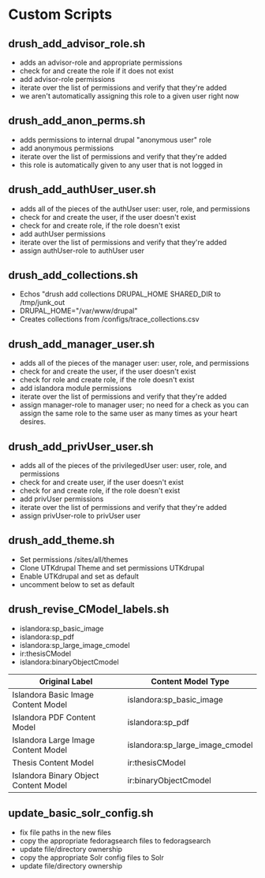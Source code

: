 # Custom Scripts

## drush_add_advisor_role.sh
* adds an advisor-role and appropriate permissions
* check for and create the role if it does not exist
* add advisor-role permissions
* iterate over the list of permissions and verify that they're added
* we aren't automatically assigning this role to a given user right now

## drush_add_anon_perms.sh
* adds permissions to internal drupal "anonymous user" role
* add anonymous permissions
* iterate over the list of permissions and verify that they're added
* this role is automatically given to any user that is not logged in

## drush_add_authUser_user.sh
* adds all of the pieces of the authUser user: user, role, and permissions
* check for and create the user, if the user doesn't exist
* check for and create role, if the role doesn't exist
* add authUser permissions
* iterate over the list of permissions and verify that they're added
* assign authUser-role to authUser user

## drush_add_collections.sh
* Echos "drush add collections DRUPAL_HOME SHARED_DIR to /tmp/junk_out
* DRUPAL_HOME="/var/www/drupal"
* Creates collections from /configs/trace_collections.csv

## drush_add_manager_user.sh
* adds all of the pieces of the manager user: user, role, and permissions
* check for and create the user, if the user doesn't exist
* check for role and create role, if the role doesn't exist
* add islandora module permissions
* iterate over the list of permissions and verify that they're added
* assign manager-role to manager user; no need for a check as you can assign the same role to the same user as many times as your heart desires.

## drush_add_privUser_user.sh
* adds all of the pieces of the privilegedUser user: user, role, and permissions
* check for and create user, if the user doesn't exist
* check for and create role, if the role doesn't exist
* add privUser permissions
* iterate over the list of permissions and verify that they're added
* assign privUser-role to privUser user

## drush_add_theme.sh
* Set permissions /sites/all/themes
* Clone UTKdrupal Theme and set permissions UTKdrupal
* Enable UTKdrupal and set as default
* uncomment below to set as default

## drush_revise_CModel_labels.sh
* islandora:sp_basic_image
* islandora:sp_pdf
* islandora:sp_large_image_cmodel
* ir:thesisCModel
* islandora:binaryObjectCmodel

|Original Label                         |Content Model Type|
|---|---|
|Islandora Basic Image Content Model    |islandora:sp_basic_image|
|Islandora PDF Content Model            |islandora:sp_pdf|
|Islandora Large Image Content Model    |islandora:sp_large_image_cmodel|
|Thesis Content Model                   |ir:thesisCModel|
|Islandora Binary Object Content Model  |ir:binaryObjectCmodel|

## update_basic_solr_config.sh
* fix file paths in the new files
* copy the appropriate fedoragsearch files to fedoragsearch
* update file/directory ownership
* copy the appropriate Solr config files to Solr
* update file/directory ownership
